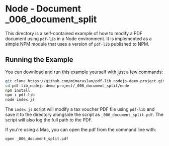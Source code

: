 # Node - Document _006_document_split
This directory is a self-contained example of how to modify a PDF document
using `pdf-lib` in a Node environment. It is implemented as a simple NPM module
that uses a version of `pdf-lib` published to NPM.

## Running the Example
You can download and run this example yourself with just a few commands:
```bash
git clone https://github.com/mimaraslan/pdf-lib_nodejs-demo-project.git
cd pdf-lib_nodejs-demo-project/_006_document_split/node
npm install
npm i pdf-lib
node index.js
```

The `index.js` script will modify a tax voucher PDF file using `pdf-lib` and save it to the directory alongside the script as `_006_document_split.pdf`. The script will also log the full path to the PDF.

If you're using a Mac, you can open the pdf from the command line with:
```bash
open _006_document_split.pdf
```
